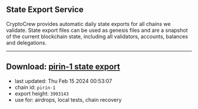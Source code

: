 ## State Export Service
CryptoCrew provides automatic daily state exports for all chains we validate. State export files can be used as genesis files and are a snapshot of the current blockchain state, including all validators, accounts, balances and delegations.

---
**Download: [pirin-1 state export](https://dl-eu2.ccvalidators.com/SERVICE/nolus/pirin-1_export_3993143.json)**
---

- last updated: Thu Feb 15 2024 00:53:07
- chain id: `pirin-1`
- export height: `3993143`
- use for: airdrops, local tests, chain recovery
